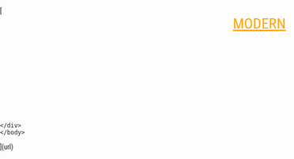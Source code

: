 [<html lang="en">
 
<head>

<title>Ky</title>
<link rel="stylesheet" href="css/bootstrap.min.css"/>
<link href="https://fonts.googleapis.com/css?family=Roboto+Condensed:300,300i,400,400i,700i" rel="stylesheet">
 
<style>
body {
    font-family: 'Roboto Condensed', sans-serif;  
    overflow: hidden;
    margin: 0;
    padding: 0;
}

.nav-up {
    top: -40px;
}

li {
    list-style: none;
}

.main {
    background-size: cover;
    display: table;
    width: 100%;
    position: relative;
}

.main:after {
    content: '';
    width: 100%;
    height: 100%;
    left: 0;
    z-index: -1;
    opacity: .85;
    position: absolute;
     
}
    .nav-icon{
        margin-left: 990px;
        margin-top: -540px;
    }
	
.main-title {
    font-size: 24px;
    line-height: 28px;
    color: #fff;
    font-weight: 400;
}

.hello {
    color: #fff;
    line-height: 51px;
}

.main-content {
    padding: 0 60px;
    vertical-align: middle;
    display: table-cell;
    height: 100%;
    width: 100%;
}

    .logo a{
        color: orange;
        margin-left: 30px;         
        border: 1px solid white;
        background: white;
        font-size: 30px;
    }
  
    .logo a:hover{
        text-decoration: none;
    }

/*------------------------ 2.1 Full Menu ------------------------*/

.full-menu {
    position: fixed;
    top: 0;
    left: 0;
    z-index: 3;
    height: 100%;
    width: 100%;
    overflow: hidden;
    background-size: cover;
    opacity: 0;
    visibility: hidden;   
    transition: opacity 0.3s 0s, visibility 0s 0.3s;
}

/* Full Menu */

.full-menu .modal-close {
    /* 'X' icon */
    position: absolute;
    z-index: 1;
    top: 0;
    right: 0;
    padding: 50px;
    height: 45px;
    width: 45px;
    border-radius: 50%;
    background:rgba(0, 0, 0, 0.3) url(cd-icon-close.svg)no-repeat center center;
    overflow: hidden;
    text-indent: 100%;
    white-space: nowrap;
    visibility: hidden;
    opacity: 0;     
    transform: scale(0);
    visibility 0s 0.3s, opacity 0.3s 0s;
     
    transition: transform 0.3s 0s, visibility 0s 0.3s, opacity 0.3s 0s;
}

.no-touch .full-menu .modal-close:hover {
    background-color: rgba(0, 0, 0, 0.5);
}

.full-menu.visible {
    background-size: 100%;
    opacity: 1;
    visibility: visible;   
    transition: opacity 0.7s, visibility 0s;
}

.full-menu.visible .fullmenu-content {
    -webkit-overflow-scrolling: touch;
}

.full-menu.visible .modal-close {
    visibility: visible;
    opacity: 1;    
    transition: transform 0.3s 0s, visibility 0s 0s, opacity 0.3s 0s;     
    transform: scale(1);
}

@media only screen and (min-width: 1100px) {
    .full-menu .fullmenu-content {
        padding: 6em 5%;
    }
    .full-menu .modal-close {
        height: 60px;
        width: 60px;
    }
    .full-menu p {
        font-size: 25px;
    }
}

.cd-transition-layer {
    position: fixed;
    top: 0;
    left: 0;
    z-index: 2;
    height: 100%;
    width: 100%;
    opacity: 0;
    visibility: hidden;
    overflow: hidden;
}

.cd-transition-layer .bg-layer {
    position: absolute;
    left: 50%;
    top: 50%;
    -webkit-transform: translateY(-50%) translateX(-2%);   
    transform: translateY(-50%) translateX(-2%);     
    height: 100%;
    /* our sprite is composed of 25 frames */
    width: 2500%;
    background: url(ink.png) no-repeat 0 0;
    background-size: 100% 100%;
}

.cd-transition-layer.visible {
    opacity: 1;
    visibility: visible;
}

.cd-transition-layer.opening .bg-layer {     
    animation: cd-sequence 1.0s steps(24);     
    animation-fill-mode: forwards;
}

.cd-transition-layer.closing .bg-layer {     
    animation: cd-sequence-reverse 1.0s steps(24);    
    animation-fill-mode: forwards;
}

.no-cssanimations .cd-transition-layer {
    display: none;
}

 
@keyframes cd-sequence {
    0% {
        transform: translateY(-50%) translateX(-2%);
    }
    100% {        
        transform: translateY(-50%) translateX(-98%);
    }
}

    
    
  
@keyframes cd-sequence-reverse {
    0% {
         
        transform: translateY(-50%) translateX(-98%);
    }
    100% {
         
        transform: translateY(-50%) translateX(-2%);
    }
}


/*------------------------ 2.2 Header ------------------------*/

.full-menu .fullmenu-content {
    height: 100%;
    width: 100%;
    display: table;
}

.page-menu {
    display: table-cell;
    vertical-align: middle;
    text-align: center;
}

.page-menu li {
    line-height: 50px;
    margin-left: -25px;
}

.page-menu li:last-child {
    line-height: 90px;
}

.page-menu li a {
    color: #fff;
    font-size: 26px;
    position: relative;
    font-weight: 500;
     
}

.social img {
    width: 15px;
}

.main .social {
    margin-top: 30px;
}

.social a {
    margin-right: 20px;
}

.social a:hover img {
    opacity: .6;
    transition: all ease 0.3s;
}

.social a:last-child {
    margin-right: 0px;
}

 
 

header {
    position: fixed;
    padding: 30px;
    top: 0;
    width: 100%;
    z-index: 2;
}


.nav-icon {
    width: 23px;
    height: 18px;
    position: relative;    
    transform: rotate(0deg);     
    transition: .5s ease-in-out;
    cursor: pointer;
    margin-top: 7px;
}

.nav-icon span {
    display: block;
    position: absolute;
    height: 2px;
    width: 100%;
    background: #fff;
    opacity: 1;    
    transform: rotate(0deg);   
    transition: .25s ease-in-out;
}

.nav-icon span:nth-child(1) {
    top: 0px;     
    transform-origin: left center;
}

.nav-icon span:nth-child(2) {
    top: 6px;    
    transform-origin: left center;
}

.nav-icon span:nth-child(3) {
    top: 12px;     
    transform-origin: left center;
    width: 60%;
    right: 0 !important;
}

.nav-icon:hover span:nth-child(3) {
    width: 100%;
}



     
</style>
</head>

<body>
    
 
<header>
	<div class="logo float-left">
		<a href="">MODERN</a>
	</div> 
	<div class="nav-icon float-right">
		<span></span>
		<span></span>
		<span></span>
	</div>
</header>

<!-- Full Menu -->
<div class="full-menu">
	<div class="fullmenu-content">
		<ul class="page-menu">
			<li><a class="active" href="index-2.html">Home</a></li>
			<li><a href="">About</a></li>
			<li><a href="">Blog Posts</a></li>
			<li><a href="">Contact</a></li>
			<li><a href="#">Buy Now</a></li>
			<li class="social">
				<a href="#"><img src="icons/social/twitter.svg" alt=""></a>
				<a href="#"><img src="icons/social/dribbble.svg" alt=""></a>
				<a href="#"><img src="icons/social/instagram.svg" alt=""></a>
				<a href="#"><img src="icons/social/send.svg" alt=""></a>
			</li>
		</ul>
	</div>
	<a href="#0" class="modal-close">Close</a>
</div>
<div class="cd-transition-layer"> 
	<div class="bg-layer"></div>
</div><!-- Ink Transition -->

<div class="wrapper">
 
<section class="main">
	<div class="main-content">
        <span class="hello">Hello Everyone!</span>
		<h1 class="main-title">I'm Adil Ahmed and Creative<br>
		Interactive Developer & UX Designer.</h1>
		<div class="social">
			<a href="#"><img src="icons/social/twitter.svg" alt=""></a>
			<a href="#"><img src="icons/social/instagram.svg" alt=""></a>
			<a href="#"><img src="icons/social/dribbble.svg" alt=""></a>
			<a href="#"><img src="icons/social/send.svg" alt=""></a>
		</div>
	</div>
	 
	 
</section>
 
 
<script src="jquery-2.1.4.min.js"></script>
 
 <script>
 'use strict'; 

$(document).ready( function() {
 
	

    var width = 100,
        perfData = window.performance.timing, 
        EstimatedTime = -(perfData.loadEventEnd - perfData.navigationStart),
        time = ((EstimatedTime/1000)%50) * 100


    // Percentage Increment Animation
    var PercentageID = $(".percentage"),
            start = 0,
            end = 100,
            durataion = time;
            animateValue(PercentageID, start, end, durataion);

    function animateValue(id, start, end, duration) {

        var range = end - start,
          current = start,
          increment = end > start? 1 : -1,
          stepTime = Math.abs(Math.floor(duration / range)),
          obj = $(id);


        var timer = setInterval(function() {
            current += increment;
            $(obj).text(current);
          //obj.innerHTML = current;
            if (current == end) {
                clearInterval(timer);
            }
        }, stepTime);
    }
    

    
	setTimeout(function(){
        $('.preloader').fadeOut();
        
        $('.cd-transition-layer').addClass('closing').delay(1000).queue(function(){
            $(this).removeClass("visible closing opening").dequeue();
        });
        
	}, time);
		
    


   // FADE OUT EFFECT WHEN CLICK A LINK
    $(document).on("click", "a:not(.lightbox)", function () {
        var newUrl = $(this).attr("href");
        if (!newUrl || newUrl[0] === "#") {
            location.hash = newUrl;
            return;
        }
        $("html").fadeOut(function () {
            location = newUrl;
        });
        return false;
    });
    

    var paget = $(".page-title .title").text();

    $( ".page-title").append("<span></span>");
    $( ".page-title span").append(paget);


    
    //posts page hover 
    $('.blog-post .blog-link').hover(function(){
        $(this).parent('.content-outter').parent('.blog-post').toggleClass('mousef');
        $(this).parent('.blog-post').toggleClass('mousef');
    });
 
});  




$(window).load( function() {
 

function smokeeffect () { 
    var modalTrigger = $('.nav-icon'),
        transitionLayer = $('.cd-transition-layer'),
        transitionBackground = transitionLayer.children(),
        modalWindow = $('.full-menu');

    var frameProportion = 1.78, //png frame aspect ratio
        frames = 25, //number of png frames
        resize = false;

    //set transitionBackground dimentions
    setLayerDimensions();
    $(window).on('resize', function(){
        if( !resize ) {
            resize = true;
            (!window.requestAnimationFrame) ? setTimeout(setLayerDimensions, 300) : window.requestAnimationFrame(setLayerDimensions);
        }
    });

    //open modal window
    modalTrigger.on('click', function(event){   
        event.preventDefault();
        transitionLayer.addClass('visible opening');
        var delay = ( $('.no-cssanimations').length > 0 ) ? 0 : 600;
        setTimeout(function(){
            modalWindow.addClass('visible');
        }, delay);
    });

    //close modal window
    modalWindow.on('click', '.modal-close', function(event){
        event.preventDefault();
        transitionLayer.addClass('closing');
        modalWindow.removeClass('visible');
        transitionBackground.one('webkitAnimationEnd oanimationend msAnimationEnd animationend', function(){
            transitionLayer.removeClass('closing opening visible');
            transitionBackground.off('webkitAnimationEnd oanimationend msAnimationEnd animationend');
        });
    });

    function setLayerDimensions() {
        var windowWidth = $(window).width(),
            windowHeight = $(window).height(),
            layerHeight, layerWidth;

        if( windowWidth/windowHeight > frameProportion ) {
            layerWidth = windowWidth;
            layerHeight = layerWidth/frameProportion;
        } else {
            layerHeight = windowHeight*1.2;
            layerWidth = layerHeight*frameProportion;
        }

        transitionBackground.css({
            'width': layerWidth*frames+'px',
            'height': layerHeight+'px',
        });

        resize = false;
    }

}
smokeeffect()

 
    
/*--------------------------------------------------
 Hero Section Height
---------------------------------------------------*/	
     function homeh() {
        var hometext = $('.main')

        hometext.css({
            "height": $(window).height() + "px"
        });
    }
    homeh();
    $(window).resize(homeh);


    $( ".page-menu li:not(.social) a, .portfolio_filter ul li a").append( "<span></span>" );

    $('.nav-icon').on("click", function(){
            $(this).toggleClass('modal-close');
    });
 
     
}); // document load end 




  
</script>

    </div>  
    </body>
</html>
](url)
